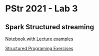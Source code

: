# PStr 2021 - Lab 3
## Spark Structured streaming

[Notebook with Lecture examples](https://nbviewer.jupyter.org/github/smduarte/ps2021/blob/master/lab3/ProStr.2021-Lecture3.ipynb)

[Structured Programing Exercises](https://nbviewer.jupyter.org/github/smduarte/ps2021/blob/master/lab3/ProStr-2021-Lab3.ipynb)
